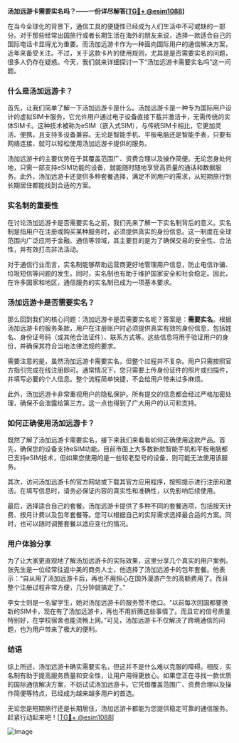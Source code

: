 **汤加远游卡需要实名吗？——一份详尽解答[[TG💪+ @esim1088](https://t.me/s/esim1088)]**

在当今全球化的背景下，通信工具的便捷性已经成为人们生活中不可或缺的一部分。对于那些经常出国旅行或者长期生活在海外的朋友来说，选择一款适合自己的国际电话卡显得尤为重要。而汤加远游卡作为一种面向国际用户的通信解决方案，近年来备受关注。不过，关于这款卡片的使用规则，尤其是是否需要实名的问题，很多人仍存在疑惑。今天，我们就来详细探讨一下“汤加远游卡需要实名吗”这一问题。

### 什么是汤加远游卡？

首先，让我们简单了解一下汤加远游卡是什么。汤加远游卡是一种专为国际用户设计的虚拟SIM卡服务，它允许用户通过电子设备直接下载并激活卡，无需传统的实体SIM卡。这种技术被称为eSIM（嵌入式SIM），与传统SIM卡相比，它更加灵活、便携，且支持多设备兼容。无论是智能手机、平板电脑还是智能手表，只要有网络连接，就可以轻松使用汤加远游卡提供的服务。

汤加远游卡的主要优势在于其覆盖范围广、资费合理以及操作简便。无论您身处何地，只需一部支持eSIM功能的设备，就能随时随地享受高质量的通话和数据服务。此外，汤加远游卡还提供多种套餐选择，满足不同用户的需求，从短期旅行到长期居住都能找到合适的方案。

### 实名制的重要性

在讨论汤加远游卡是否需要实名之前，我们先来了解一下实名制背后的意义。实名制是指用户在注册或购买某种服务时，必须提供真实的身份信息。这一制度在全球范围内广泛应用于金融、通信等领域，其主要目的是为了确保交易的安全性、合法性，并有效打击非法活动。

对于通信行业而言，实名制能够帮助运营商更好地管理用户信息，防止电信诈骗、垃圾短信等问题的发生。同时，实名制也有助于维护国家安全和社会稳定。因此，在许多国家和地区，通信服务的实名制已成为一项基本要求。

### 汤加远游卡是否需要实名？

那么回到我们的核心问题：汤加远游卡是否需要实名呢？答案是：**需要实名**。根据汤加远游卡的服务条款，用户在注册账户时必须提供真实有效的身份信息，包括姓名、身份证号码（或其他合法证件）、联系方式等。这些信息将用于验证用户的身份，并确保其符合当地法律法规的要求。

需要注意的是，虽然汤加远游卡需要实名，但整个过程并不复杂。用户只需按照官方指引完成在线注册即可。通常情况下，您只需要上传身份证件的照片或扫描件，并填写必要的个人信息。整个流程简单快捷，不会给用户带来过多麻烦。

此外，汤加远游卡非常重视用户的隐私保护。所有提交的信息都会经过严格加密处理，确保不会泄露给第三方。这一点也得到了广大用户的认可和支持。

### 如何正确使用汤加远游卡？

既然了解了汤加远游卡需要实名，接下来我们来看看如何正确使用这款产品。首先，确保您的设备支持eSIM功能。目前市面上大多数新款智能手机和平板电脑都已支持eSIM技术，但如果您使用的是一些较老型号的设备，则可能无法使用该服务。

其次，访问汤加远游卡的官方网站或下载其官方应用程序，按照提示进行注册和激活。在填写信息时，请务必保证内容的真实性和准确性，以免影响后续使用。

最后，选择适合自己的套餐。汤加远游卡提供了多种不同的套餐选项，包括按天计费、按月计费以及包年套餐等。您可以根据自己的实际需求选择最合适的方案。同时，也可以随时调整套餐以适应变化的情况。

### 用户体验分享

为了让大家更直观地了解汤加远游卡的实际效果，这里分享几个真实的用户案例。张先生是一位经常往返中美的商务人士，他选择了汤加远游卡的包年套餐。他表示：“自从用了汤加远游卡后，再也不用担心在国外漫游产生的高额费用了。而且整个注册过程非常方便，几分钟就搞定了。”

李女士则是一名留学生，她对汤加远游卡的服务赞不绝口。“以前每次回国都要换新的SIM卡，现在有了汤加远游卡，再也不用折腾这些事情了。而且它的信号质量特别好，在学校宿舍也能流畅上网。”可见，汤加远游卡不仅解决了跨境通信的问题，也为用户带来了极大的便利。

### 结语

综上所述，汤加远游卡确实需要实名，但这并不是什么难以克服的障碍。相反，实名制有助于提高服务质量和安全性，让用户用得更放心。如果您正在寻找一款优质的国际通信解决方案，不妨试试汤加远游卡。它凭借覆盖范围广、资费合理以及操作简便等特点，已经成为越来越多用户的首选。

无论您是短期旅行还是长期居住，汤加远游卡都能为您提供稳定可靠的通信服务。赶紧行动起来吧！[[TG💪+ @esim1088](https://t.me/s/esim1088)] 

![Image](https://i.postimg.cc/4NQfJmqS/Snipaste-2025-05-13-00-14-12.png)